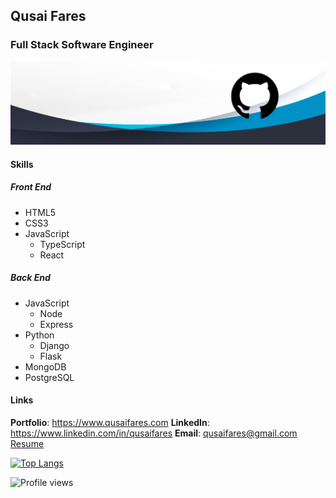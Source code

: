 ## Qusai Fares

### Full Stack Software Engineer

![Full Stack Software Engineer](images/banner.png)

#### Skills

##### Front End

- HTML5
- CSS3
- JavaScript
  - TypeScript
  - React

##### Back End

- JavaScript
  - Node
  - Express
- Python
  - Django
  - Flask
- MongoDB
- PostgreSQL

#### Links

**Portfolio**: https://www.qusaifares.com
**LinkedIn**: https://www.linkedin.com/in/qusaifares
**Email**: qusaifares@gmail.com
[Resume](https://qusaifares.com/docs/QusaiFares-SoftwareEngineer-Resume.pdf)

[![Top Langs](https://github-readme-stats.vercel.app/api/top-langs/?username=qusaifares)](https://github.com/anuraghazra/github-readme-stats)

![Profile views](https://gpvc.arturio.dev/qusaifares)
